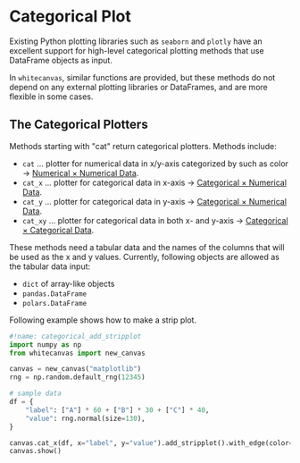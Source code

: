 # Categorical Plot

Existing Python plotting libraries such as `seaborn` and `plotly` have an excellent
support for high-level categorical plotting methods that use DataFrame objects as input.

In `whitecanvas`, similar functions are provided, but these methods do not depend on
any external plotting libraries or DataFrames, and are more flexible in some cases.

## The Categorical Plotters

Methods starting with "cat" return categorical plotters. Methods include:

- `cat` ... plotter for numerical data in x/y-axis categorized by such as color &rarr;
  [Numerical &times; Numerical Data](num_num.md).
- `cat_x` ... plotter for categorical data in x-axis &rarr;
  [Categorical &times; Numerical Data](cat_num.md).
- `cat_y` ... plotter for categorical data in y-axis &rarr;
  [Categorical &times; Numerical Data](cat_num.md).
- `cat_xy` ... plotter for categorical data in both x- and y-axis &rarr;
  [Categorical &times; Categorical Data](cat_cat.md).

These methods need a tabular data and the names of the columns that will be used as the
x and y values.
Currently, following objects are allowed as the tabular data input:

- `dict` of array-like objects
- `pandas.DataFrame`
- `polars.DataFrame`

Following example shows how to make a strip plot.

``` python
#!name: categorical_add_stripplot
import numpy as np
from whitecanvas import new_canvas

canvas = new_canvas("matplotlib")
rng = np.random.default_rng(12345)

# sample data
df = {
    "label": ["A"] * 60 + ["B"] * 30 + ["C"] * 40,
    "value": rng.normal(size=130),
}

canvas.cat_x(df, x="label", y="value").add_stripplot().with_edge(color="black")
canvas.show()
```
